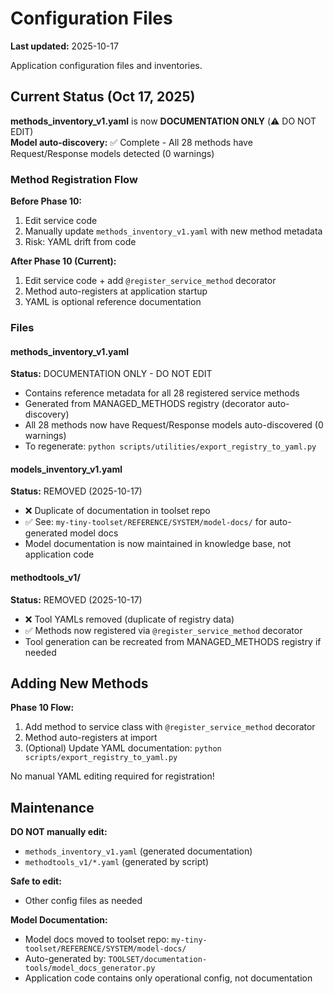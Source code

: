 # Configuration Files

**Last updated:** 2025-10-17

Application configuration files and inventories.

## Current Status (Oct 17, 2025)

**methods_inventory_v1.yaml** is now **DOCUMENTATION ONLY** (⚠️ DO NOT EDIT)  
**Model auto-discovery:** ✅ Complete - All 28 methods have Request/Response models detected (0 warnings)

### Method Registration Flow

**Before Phase 10:**
1. Edit service code
2. Manually update `methods_inventory_v1.yaml` with new method metadata
3. Risk: YAML drift from code

**After Phase 10 (Current):**
1. Edit service code + add `@register_service_method` decorator
2. Method auto-registers at application startup
3. YAML is optional reference documentation

### Files

#### methods_inventory_v1.yaml
**Status:** DOCUMENTATION ONLY - DO NOT EDIT
- Contains reference metadata for all 28 registered service methods
- Generated from MANAGED_METHODS registry (decorator auto-discovery)
- All 28 methods now have Request/Response models auto-discovered (0 warnings)
- To regenerate: `python scripts/utilities/export_registry_to_yaml.py`

#### models_inventory_v1.yaml
**Status:** REMOVED (2025-10-17)
- ❌ Duplicate of documentation in toolset repo
- ✅ See: `my-tiny-toolset/REFERENCE/SYSTEM/model-docs/` for auto-generated model docs
- Model documentation is now maintained in knowledge base, not application code

#### methodtools_v1/
**Status:** REMOVED (2025-10-17)
- ❌ Tool YAMLs removed (duplicate of registry data)
- ✅ Methods now registered via `@register_service_method` decorator
- Tool generation can be recreated from MANAGED_METHODS registry if needed

## Adding New Methods

**Phase 10 Flow:**
1. Add method to service class with `@register_service_method` decorator
2. Method auto-registers at import
3. (Optional) Update YAML documentation: `python scripts/export_registry_to_yaml.py`

No manual YAML editing required for registration!

## Maintenance

**DO NOT manually edit:**
- `methods_inventory_v1.yaml` (generated documentation)
- `methodtools_v1/*.yaml` (generated by script)

**Safe to edit:**
- Other config files as needed

**Model Documentation:**
- Model docs moved to toolset repo: `my-tiny-toolset/REFERENCE/SYSTEM/model-docs/`
- Auto-generated by: `TOOLSET/documentation-tools/model_docs_generator.py`
- Application code contains only operational config, not documentation
